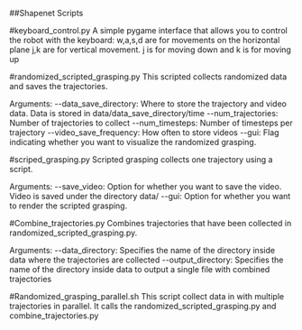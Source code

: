##Shapenet Scripts

#keyboard_control.py
A simple pygame interface that allows you to control the robot with the keyboard:
w,a,s,d are for movements on the horizontal plane
j,k are for vertical movement. j is for moving down and k is for moving up

#randomized_scripted_grasping.py
This scripted collects randomized data and saves the trajectories.

Arguments:
--data_save_directory: Where to store the trajectory and video data. Data is stored in data/data_save_directory/time
--num_trajectories: Number of trajectories to collect
--num_timesteps: Number of timesteps per trajectory
--video_save_frequency: How often to store videos
--gui: Flag indicating whether you want to visualize the randomized grasping.


#scriped_grasping.py
Scripted grasping collects one trajectory using a script. 

Arguments:
--save_video: Option for whether you want to save the video. Video is saved under the directory data/
--gui: Option for whether you want to render the scripted grasping.

#Combine_trajectories.py
Combines trajectories that have been collected in randomized_scripted_grasping.py. 

Arguments:
--data_directory: Specifies the name of the directory inside data where the trajectories are collected
--output_directory: Specifies the name of the directory inside data to output a single file with combined trajectories

#Randomized_grasping_parallel.sh
This script collect data in with multiple trajectories in parallel. It calls the randomized_scripted_grasping.py and combine_trajectories.py
